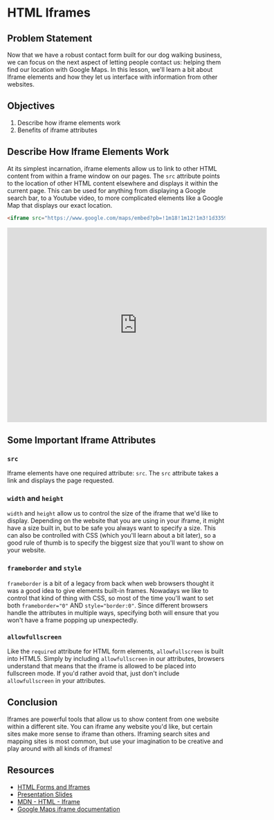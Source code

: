 # HTML Iframes

## Problem Statement

Now that we have a robust contact form built for our dog walking business, we
can focus on the next aspect of letting people contact us: helping them find our
location with Google Maps. In this lesson, we'll learn a bit about Iframe
elements and how they let us interface with information from other websites. 

## Objectives
1. Describe how iframe elements work
2. Benefits of iframe attributes

## Describe How Iframe Elements Work

At its simplest incarnation, iframe elements allow us to link to other HTML
content from within a frame window on our pages. The `src` attribute points to
the location of other HTML content elsewhere and displays it within the current
page. This can be used for anything from displaying a Google search bar, to a
Youtube video, to more complicated elements like a Google Map that displays our
exact location. 


```html
<iframe src="https://www.google.com/maps/embed?pb=!1m18!1m12!1m3!1d335994.89219194185!2d2.0673752159642937!3d48.8589713267984!2m3!1f0!2f0!3f0!3m2!1i1024!2i768!4f13.1!3m3!1m2!1s0x47e66e1f06e2b70f%3A0x40b82c3688c9460!2sParis%2C+France!5e0!3m2!1sen!2sus!4v1457911182825" width="600" height="450" frameborder="0" style="border:0" allowfullscreen></iframe>
```

<iframe src="https://www.google.com/maps/embed?pb=!1m18!1m12!1m3!1d335994.89219194185!2d2.0673752159642937!3d48.8589713267984!2m3!1f0!2f0!3f0!3m2!1i1024!2i768!4f13.1!3m3!1m2!1s0x47e66e1f06e2b70f%3A0x40b82c3688c9460!2sParis%2C+France!5e0!3m2!1sen!2sus!4v1457911182825" width="600" height="450" frameborder="0" style="border:0" allowfullscreen></iframe>

## Some Important Iframe Attributes

### `src` 
Iframe elements have one required attribute: `src`. The `src` attribute takes a
link and displays the page requested. 

### `width` and `height` 
`width` and `height` allow us to control the size of the iframe that we'd like
to display. Depending on the website that you are using in your iframe, it might
have a size built in, but to be safe you always want to specify a size. This can
also be controlled with CSS (which you'll learn about a bit later), so a good
rule of thumb is to specify the biggest size that you'll want to show on your
website. 

### `frameborder` and `style` 
`frameborder` is a bit of a legacy from back when web browsers thought it was a
good idea to give elements built-in frames. Nowadays we like to control that
kind of thing with CSS, so most of the time you'll want to set both
`frameborder="0"` AND `style="border:0"`. Since different browsers handle the
attributes in multiple ways, specifying both will ensure that you won't have a
frame popping up unexpectedly. 

### `allowfullscreen` 
Like the `required` attribute for HTML form elements, `allowfullscreen` is built
into HTML5. Simply by including `allowfullscreen` in our attributes, browsers
understand that means that the iframe is allowed to be placed into fullscreen
mode. If you'd rather avoid that, just don't include `allowfullscreen` in your
attributes. 

## Conclusion 
Iframes are powerful tools that allow us to show content from one website within
a different site. You can iframe any website you'd like, but certain sites make
more sense to iframe than others. Iframing search sites and mapping sites is
most common, but use your imagination to be creative and play around with all
kinds of iframes!

## Resources 
- [HTML Forms and Iframes](https://www.youtube.com/embed/eiCtXc2YMKc?rel=0)
- [Presentation Slides](https://docs.google.com/presentation/d/115ECvsMyDnFBcc-Rvb4Jn876JhOycXxKVN6sv7OiJ1Y/edit?usp=sharing)
- [MDN - HTML - Iframe](https://developer.mozilla.org/en-US/docs/Web/HTML/Element/iframe)
- [Google Maps iframe documentation](https://developers.google.com/maps/documentation/embed/guide)